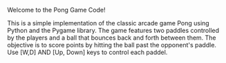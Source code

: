 Welcome to the Pong Game Code!

This is a simple implementation of the classic arcade game Pong using Python and the Pygame library. The game features two paddles controlled by the players and a ball that bounces back and forth between them. The objective is to score points by hitting the ball past the opponent's paddle. Use [W,D] AND [Up, Down] keys to control each paddel.
